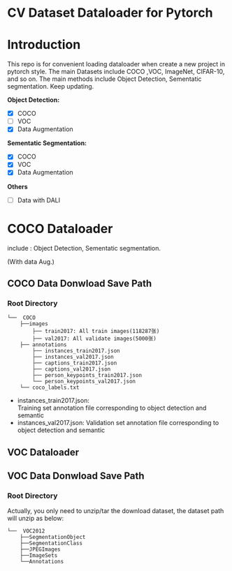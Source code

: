 # CV Dataset Dataloader for Pytorch

# Introduction
This repo is for convenient loading dataloader when create a new project in pytorch style. 
The main Datasets include COCO ,VOC, ImageNet, CIFAR-10, and so on. 
The main methods include Object Detection, Sementatic segmentation.
Keep updating.     

**Object Detection:**

- [x] COCO 
- [ ] VOC
- [x] Data Augmentation

**Sementatic Segmentation:**
- [x] COCO
- [x] VOC               
- [x] Data Augmentation

**Others**
- [ ] Data with DALI

# COCO Dataloader
include : Object Detection, Sementatic segmentation. 

(With data Aug.)
## COCO Data Donwload Save Path
### Root Directory 
    └──  COCO 
        ├──images
            ├── train2017: All train images(118287张)
            ├── val2017: All validate images(5000张)
        ├── annotations
            ├── instances_train2017.json
            ├── instances_val2017.json
            ├── captions_train2017.json
            ├── captions_val2017.json
            ├── person_keypoints_train2017.json
            └── person_keypoints_val2017.json
        └── coco_labels.txt
- instances_train2017.json:    
    Training set annotation file corresponding to object detection and semantic 
- instances_val2017.json: 
    Validation set annotation file corresponding to object detection and semantic 


## VOC Dataloader

## VOC Data Donwload Save Path

### Root Directory 
Actually, you only need to unzip/tar the download dataset, the dataset path will unzip as below:

    └──  VOC2012
        ├──SegmentationObject
        ├──SegmentationClass   
        ├──JPEGImages
        ├──ImageSets
        └──Annotations